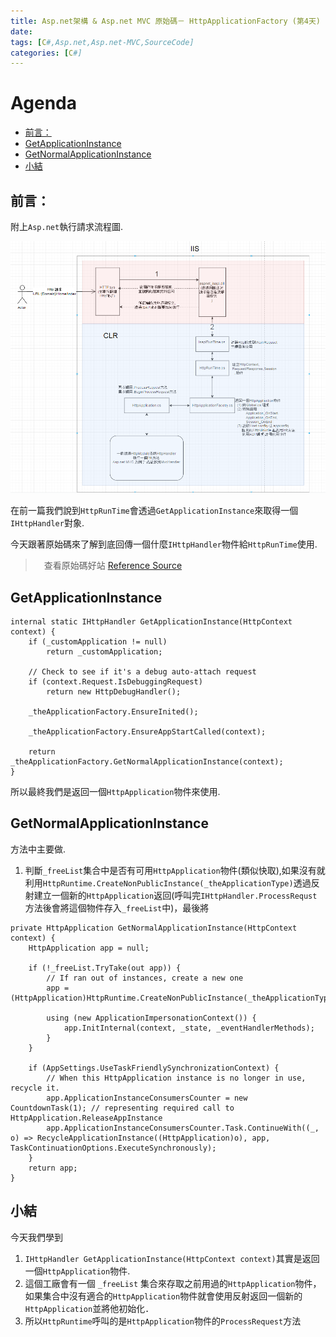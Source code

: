 ```yaml
---
title: Asp.net架構 & Asp.net MVC 原始碼－ HttpApplicationFactory (第4天)
date: 
tags: [C#,Asp.net,Asp.net-MVC,SourceCode]
categories: [C#]
---
```

# Agenda<!-- omit in toc -->
- [前言：](#%E5%89%8D%E8%A8%80)
- [GetApplicationInstance](#GetApplicationInstance)
- [GetNormalApplicationInstance](#GetNormalApplicationInstance)
- [小結](#%E5%B0%8F%E7%B5%90)

## 前言：

附上`Asp.net`執行請求流程圖.

![瀏覽器請求IIS流程](https://raw.githubusercontent.com/isdaniel/MyBlog/master/source/images/IIS_Asp.net_Process.png)

在前一篇我們說到`HttpRunTime`會透過`GetApplicationInstance`來取得一個`IHttpHandler`對象.

今天跟著原始碼來了解到底回傳一個什麼`IHttpHandler`物件給`HttpRunTime`使用.

>　查看原始碼好站 [Reference Source](https://referencesource.microsoft.com/) 


## GetApplicationInstance

```Csharp
internal static IHttpHandler GetApplicationInstance(HttpContext context) {
    if (_customApplication != null)
        return _customApplication;

    // Check to see if it's a debug auto-attach request
    if (context.Request.IsDebuggingRequest)
        return new HttpDebugHandler();

    _theApplicationFactory.EnsureInited();

    _theApplicationFactory.EnsureAppStartCalled(context);

    return _theApplicationFactory.GetNormalApplicationInstance(context);
}
```

所以最終我們是返回一個`HttpApplication`物件來使用.

## GetNormalApplicationInstance

方法中主要做.

1. 判斷`_freeList`集合中是否有可用`HttpApplication`物件(類似快取),如果沒有就利用`HttpRuntime.CreateNonPublicInstance(_theApplicationType)`透過反射建立一個新的`HttpApplication`返回(呼叫完`IHttpHandler.ProcessRequst`方法後會將這個物件存入`_freeList`中)，最後將

```Csharp
private HttpApplication GetNormalApplicationInstance(HttpContext context) {
    HttpApplication app = null;

    if (!_freeList.TryTake(out app)) {
        // If ran out of instances, create a new one
        app = (HttpApplication)HttpRuntime.CreateNonPublicInstance(_theApplicationType);

        using (new ApplicationImpersonationContext()) {
            app.InitInternal(context, _state, _eventHandlerMethods);
        }
    }

    if (AppSettings.UseTaskFriendlySynchronizationContext) {
        // When this HttpApplication instance is no longer in use, recycle it.
        app.ApplicationInstanceConsumersCounter = new CountdownTask(1); // representing required call to HttpApplication.ReleaseAppInstance
        app.ApplicationInstanceConsumersCounter.Task.ContinueWith((_, o) => RecycleApplicationInstance((HttpApplication)o), app, TaskContinuationOptions.ExecuteSynchronously);
    }
    return app;
}
```

## 小結

今天我們學到

1. `IHttpHandler GetApplicationInstance(HttpContext context)`其實是返回一個`HttpApplication`物件.
2. 這個工廠會有一個 `_freeList` 集合來存取之前用過的`HttpApplication`物件，如果集合中沒有適合的`HttpApplication`物件就會使用反射返回一個新的`HttpApplication`並將他初始化．
3. 所以`HttpRuntime`呼叫的是`HttpApplication`物件的`ProcessRequest`方法

